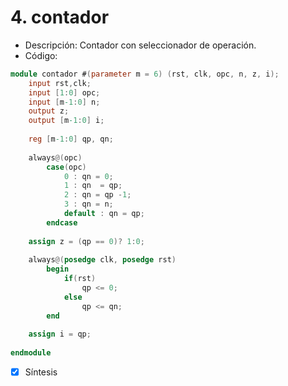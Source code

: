 # 4. contador

- Descripción: Contador con seleccionador de operación. 
- Código:

```verilog
module contador #(parameter m = 6) (rst, clk, opc, n, z, i);
	input rst,clk;
	input [1:0] opc;
	input [m-1:0] n;
	output z;
	output [m-1:0] i;
	
	reg [m-1:0] qp, qn;
	
	always@(opc)
		case(opc)
			0 : qn = 0; 
			1 : qn  = qp;
			2 : qn = qp -1;
			3 : qn = n;
			default : qn = qp;			
		endcase
		
	assign z = (qp == 0)? 1:0;
	
	always@(posedge clk, posedge rst)
		begin
			if(rst)
				qp <= 0;
			else
				qp <= qn;
		end
	
	assign i = qp;
	
endmodule
```



- [x] Síntesis
